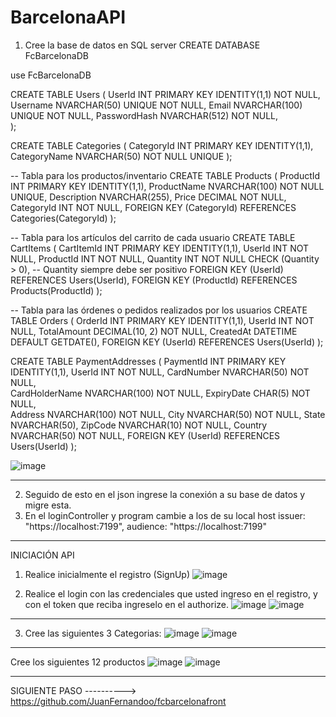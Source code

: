 # BarcelonaAPI

1. Cree la base de datos en SQL server
CREATE DATABASE FcBarcelonaDB

use FcBarcelonaDB

CREATE TABLE Users (
    UserId INT PRIMARY KEY IDENTITY(1,1) NOT NULL,
    Username NVARCHAR(50) UNIQUE NOT NULL,
    Email NVARCHAR(100) UNIQUE NOT NULL,
    PasswordHash NVARCHAR(512) NOT NULL,  
);

CREATE TABLE Categories (
    CategoryId INT PRIMARY KEY IDENTITY(1,1),
    CategoryName NVARCHAR(50) NOT NULL UNIQUE
);

-- Tabla para los productos/inventario
CREATE TABLE Products (
    ProductId INT PRIMARY KEY IDENTITY(1,1),
    ProductName NVARCHAR(100) NOT NULL UNIQUE,
    Description NVARCHAR(255),
    Price DECIMAL NOT NULL,
    CategoryId INT NOT NULL,
    FOREIGN KEY (CategoryId) REFERENCES Categories(CategoryId)
);

-- Tabla para los artículos del carrito de cada usuario
CREATE TABLE CartItems (
    CartItemId INT PRIMARY KEY IDENTITY(1,1),
    UserId INT NOT NULL,
    ProductId INT NOT NULL,
    Quantity INT NOT NULL CHECK (Quantity > 0), -- Quantity siempre debe ser positivo
    FOREIGN KEY (UserId) REFERENCES Users(UserId),
    FOREIGN KEY (ProductId) REFERENCES Products(ProductId)
);

-- Tabla para las órdenes o pedidos realizados por los usuarios
CREATE TABLE Orders (
    OrderId INT PRIMARY KEY IDENTITY(1,1),
    UserId INT NOT NULL,
    TotalAmount DECIMAL(10, 2) NOT NULL, 
    CreatedAt DATETIME DEFAULT GETDATE(),
    FOREIGN KEY (UserId) REFERENCES Users(UserId)
);

CREATE TABLE PaymentAddresses (
    PaymentId INT PRIMARY KEY IDENTITY(1,1),
    UserId INT NOT NULL,
    CardNumber NVARCHAR(50) NOT NULL,         
    CardHolderName NVARCHAR(100) NOT NULL,
    ExpiryDate CHAR(5) NOT NULL,            
    Address NVARCHAR(100) NOT NULL,
    City NVARCHAR(50) NOT NULL,
    State NVARCHAR(50),
    ZipCode NVARCHAR(10) NOT NULL,
    Country NVARCHAR(50) NOT NULL,
    FOREIGN KEY (UserId) REFERENCES Users(UserId)
);

![image](https://github.com/user-attachments/assets/a0a1b5ec-06bf-47d5-9d9b-11f9e66c1bd7)

--------------------------------------
2. Seguido de esto en el json ingrese la conexión a su base de datos y migre esta.
3. En el loginController y program cambie a los de su local host
issuer: "https://localhost:7199",
audience: "https://localhost:7199"
----------------------------------------
INICIACIÓN API

1. Realice inicialmente el registro (SignUp)
![image](https://github.com/user-attachments/assets/150eb0bc-d54f-4d3c-a186-a6a3420edbed)

2. Realice el login con las credenciales que usted ingreso en el registro, y con el token que reciba ingreselo en el authorize.
![image](https://github.com/user-attachments/assets/cab0c19c-c678-4041-8b5b-56dbe07aed02)
![image](https://github.com/user-attachments/assets/93ff2ebf-8ce0-4abe-93ea-b84ed11db829)

----------------------
3. Cree las siguientes 3 Categorias:
![image](https://github.com/user-attachments/assets/a2ad8e08-a6bc-4cac-80e7-b4512cc703f1)
![image](https://github.com/user-attachments/assets/26569055-3c86-4888-bd68-99a0787d31c1)

---------------------
Cree los siguientes 12 productos 
![image](https://github.com/user-attachments/assets/4c7a628c-3ba8-497a-8387-37cdf6ba2dd1)
![image](https://github.com/user-attachments/assets/d385e105-132a-42fc-a2ae-12f653088833)

--------------------------------
SIGUIENTE PASO ----------> https://github.com/JuanFernandoo/fcbarcelonafront

